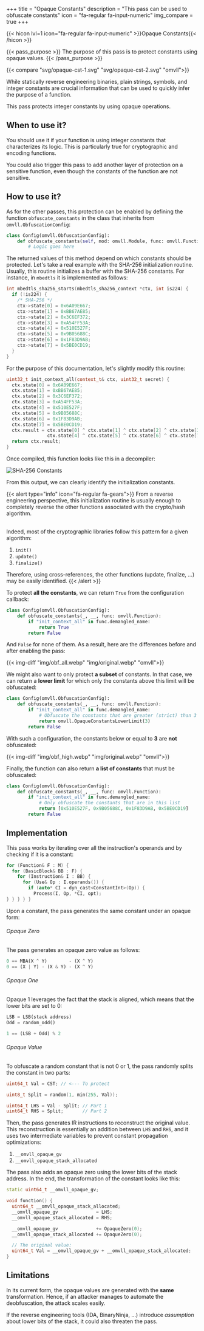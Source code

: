 +++
title       = "Opaque Constants"
description = "This pass can be used to obfuscate constants"
icon        = "fa-regular fa-input-numeric"
img_compare = true
+++

{{< hicon lvl=1 icon="fa-regular fa-input-numeric" >}}Opaque Constants{{< /hicon >}}

{{< pass_purpose >}}
The purpose of this pass is to protect constants using opaque values.
{{< /pass_purpose >}}

{{< compare "svg/opaque-cst-1.svg" "svg/opaque-cst-2.svg" "omvll">}}

While statically reverse engineering binaries, plain strings, symbols, and integer constants
are crucial information that can be used to quickly infer the purpose of a function.

This pass protects integer constants by using opaque operations.

## When to use it?

You should use it if your function is using integer constants that characterizes its logic. This is particularly
true for cryptographic and encoding functions.

You could also trigger this pass to add another layer of protection on a sensitive function, even though
the constants of the function are not sensitive.

## How to use it?

As for the other passes, this protection can be enabled by defining the function `obfuscate_constants`
in the class that inherits from `omvll.ObfuscationConfig`:

```python {hl_lines=2}
class Config(omvll.ObfuscationConfig):
    def obfuscate_constants(self, mod: omvll.Module, func: omvll.Function):
        # Logic goes here
```

The returned values of this method depend on which constants should be protected.
Let's take a real example with the SHA-256 initialization routine. Usually, this routine
initializes a buffer with the SHA-256 constants. For instance, in `mbedtls` it is implemented as follows:

```cpp
int mbedtls_sha256_starts(mbedtls_sha256_context *ctx, int is224) {
  if (!is224) {
    /* SHA-256 */
    ctx->state[0] = 0x6A09E667;
    ctx->state[1] = 0xBB67AE85;
    ctx->state[2] = 0x3C6EF372;
    ctx->state[3] = 0xA54FF53A;
    ctx->state[4] = 0x510E527F;
    ctx->state[5] = 0x9B05688C;
    ctx->state[6] = 0x1F83D9AB;
    ctx->state[7] = 0x5BE0CD19;
  }
}
```

For the purpose of this documentation, let's slightly modify this routine:

```cpp
uint32_t init_context_all(context_t& ctx, uint32_t secret) {
  ctx.state[0] = 0x6A09E667;
  ctx.state[1] = 0xBB67AE85;
  ctx.state[2] = 0x3C6EF372;
  ctx.state[3] = 0xA54FF53A;
  ctx.state[4] = 0x510E527F;
  ctx.state[5] = 0x9B05688C;
  ctx.state[6] = 0x1F83D9AB;
  ctx.state[7] = 0x5BE0CD19;
  ctx.result = ctx.state[0] ^ ctx.state[1] ^ ctx.state[2] ^ ctx.state[3] ^ 0x03 ^
               ctx.state[4] ^ ctx.state[5] ^ ctx.state[6] ^ ctx.state[7] ^ secret;
  return ctx.result;
}
```

Once compiled, this function looks like this in a decompiler:

![SHA-256 Constants](./img/original.webp "SHA-256 Constants")

From this output, we can clearly identify the initialization constants.

{{< alert type="info" icon="fa-regular fa-gears">}}
From a reverse engineering perspective, this initialization routine is usually enough to completely
reverse the other functions associated with the crypto/hash algorithm.<br /><br />

Indeed, most of the cryptographic libraries follow this pattern for a given algorithm:

1. `init()`
2. `update()`
3. `finalize()`

Therefore, using cross-references, the other functions (update, finalize, ...) may be easily identified.
{{< /alert >}}

To protect **all the constants**, we can return `True` from the configuration callback:

```python {hl_lines=4}
class Config(omvll.ObfuscationConfig):
    def obfuscate_constants(_, __, func: omvll.Function):
        if "init_context_all" in func.demangled_name:
            return True
        return False
```

And `False` for none of them. As a result, here are the differences before and after enabling the pass:

{{< img-diff "img/obf_all.webp" "img/original.webp" "omvll">}}

We might also want to only protect **a subset** of constants. In that case,
we can return a **lower limit** for which only the constants above this limit will be obfuscated:

```python {hl_lines="4-5"}
class Config(omvll.ObfuscationConfig):
    def obfuscate_constants(_, __, func: omvll.Function):
        if "init_context_all" in func.demangled_name:
            # Obfuscate the constants that are greater (strict) than 3
            return omvll.OpaqueConstantsLowerLimit(3)
        return False
```

With such a configuration, the constants below or equal to **3** are **not** obfuscated:

{{< img-diff "img/obf_high.webp" "img/original.webp" "omvll">}}

Finally, the function can also return **a list of constants** that must be obfuscated:

```python {hl_lines="4-5"}
class Config(omvll.ObfuscationConfig):
    def obfuscate_constants(_, __, func: omvll.Function):
        if "init_context_all" in func.demangled_name:
            # Only obfuscate the constants that are in this list
            return [0x510E527F, 0x9B05688C, 0x1F83D9AB, 0x5BE0CD19]
        return False
```

## Implementation

This pass works by iterating over all the instruction's operands and by checking if it is a constant:

```cpp {hl_lines="5-6"}
for (Function& F : M) {
  for (BasicBlock& BB : F) {
    for (Instruction& I : BB) {
      for (Use& Op : I.operands()) {
        if (auto* CI = dyn_cast<ConstantInt>(Op)) {
          Process(I, Op, *CI, opt);
} } } } }
```

Upon a constant, the pass generates the same constant under an opaque form:

###### Opaque Zero

The pass generates an opaque zero value as follows:

```python
0 == MBA(X ^ Y)        - (X ^ Y)
0 == (X | Y) - (X & Y) - (X ^ Y)
```

###### Opaque One

Opaque 1 leverages the fact that the stack is aligned, which means that the lower bits are set to 0:

```python
LSB = LSB(stack address)
Odd = random_odd()

1 == (LSB + Odd) % 2
```

###### Opaque Value

To obfuscate a random constant that is not 0 or 1, the pass randomly splits the constant
in two parts:

```cpp
uint64_t Val = CST; // <--- To protect

uint8_t Split = random(1, min(255, Val));

uint64_t LHS = Val - Split; // Part 1
uint64_t RHS = Split;       // Part 2
```

Then, the pass generates IR instructions to reconstruct the original value. This
reconstruction is essentially an addition between `LHS` and `RHS`, and it uses two intermediate
variables to prevent constant propagation optimizations:

1. `__omvll_opaque_gv`
2. `__omvll_opaque_stack_allocated`

The pass also adds an opaque zero using the lower bits of the stack address. In the end,
the transformation of the constant looks like this:

```cpp
static uint64_t __omvll_opaque_gv;

void function() {
  uint64_t __omvll_opaque_stack_allocated;
  __omvll_opaque_gv              = LHS;
  __omvll_opaque_stack_allocated = RHS;

  __omvll_opaque_gv              += OpaqueZero(0);
  __omvll_opaque_stack_allocated += OpaqueZero(0);

  // The original value:
  uint64_t Val = __omvll_opaque_gv + __omvll_opaque_stack_allocated;
}
```

## Limitations

In its current form, the opaque values are generated with the **same** transformation. Hence, if an attacker
manages to automate the deobfuscation, the attack scales easily.

If the reverse engineering tools (IDA, BinaryNinja, ...) introduce *assumption* about lower bits of the
stack, it could also threaten the pass.
